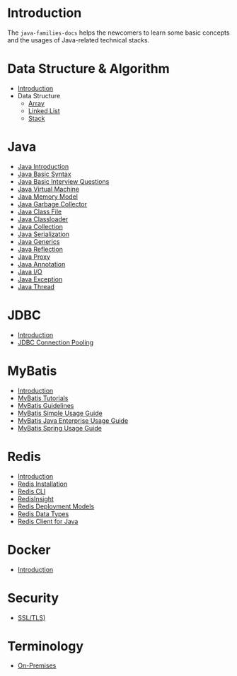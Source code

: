 # Introduction
The `java-families-docs` helps the newcomers 
to learn some basic concepts 
and the usages of Java-related technical stacks.

# Data Structure & Algorithm
- [Introduction](data-structure-algorithms/introduction.md)
- Data Structure
  - [Array](/data-structure-algorithms/data-structure/array.md)
  - [Linked List](/data-structure-algorithms/data-structure/linked-list.md)
  - [Stack](/data-structure-algorithms/data-structure/stack.md)

# Java
- [Java Introduction](/java/java-introduction.md)
- [Java Basic Syntax](/java/java-basic-syntax.md)
- [Java Basic Interview Questions](/java/java-basic-interview-questions.md)
- [Java Virtual Machine](/java/java-virtual-machine.md)
- [Java Memory Model](/java/java-memory-model.md)
- [Java Garbage Collector](/java/java-garbage-collector.md)
- [Java Class File](/java/java-class-file.md)
- [Java Classloader](/java/java-classloader.md)
- [Java Collection](/java/java-collection.md)
- [Java Serialization](/java/java-serialization.md)
- [Java Generics](/java/java-generics.md)
- [Java Reflection](/java/java-reflection.md)
- [Java Proxy](/java/java-proxy.md)
- [Java Annotation](java/java-annotation.md)
- [Java I/O](java/java-io.md)
- [Java Exception](/java/java-exception.md)
- [Java Thread](/java/java-thread.md)

# JDBC
- [Introduction](/jdbc/introduction.md)
- [JDBC Connection Pooling](/jdbc/jdbc-connection-pooling.md)

# MyBatis
- [Introduction](/mybatis/introduction.md)
- [MyBatis Tutorials](/mybatis/mybatis-tutorials.md)
- [MyBatis Guidelines](/mybatis/mybatis-guidelines.md)
- [MyBatis Simple Usage Guide](/mybatis/mybatis-simple-usage-guide.md)
- [MyBatis Java Enterprise Usage Guide](/mybatis/mybatis-java-enterprise-usage-guide.md)
- [MyBatis Spring Usage Guide](/mybatis/mybatis-spring-usage-guide.md)

# Redis
- [Introduction](/redis/introduction.md)
- [Redis Installation](/redis/redis-installation.md)
- [Redis CLI](/redis/redis-cli.md)
- [RedisInsight](/redis/redis-insight.md)
- [Redis Deployment Models](/redis/redis-deployment-models.md)
- [Redis Data Types](/redis/redis-data-types.md)
- [Redis Client for Java](/redis/redis-client-for-java.md)

# Docker
- [Introduction](/docker/instruction.md)

# Security
- [SSL/TLS)](/security/ssl_or_tls.md)

# Terminology
- [On-Premises](/terminology/on-premises.md)